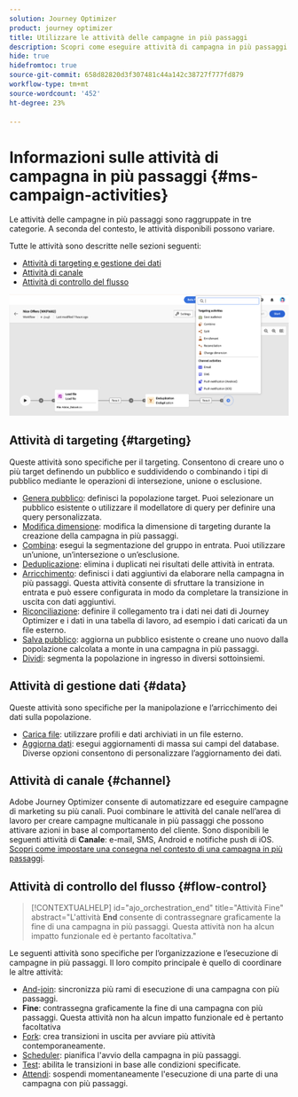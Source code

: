 ```yaml
---
solution: Journey Optimizer
product: journey optimizer
title: Utilizzare le attività delle campagne in più passaggi
description: Scopri come eseguire attività di campagna in più passaggi
hide: true
hidefromtoc: true
source-git-commit: 658d82820d3f307481c44a142c38727f777fd879
workflow-type: tm+mt
source-wordcount: '452'
ht-degree: 23%

---
```



# Informazioni sulle attività di campagna in più passaggi {#ms-campaign-activities}

Le attività delle campagne in più passaggi sono raggruppate in tre categorie. A seconda del contesto, le attività disponibili possono variare.

Tutte le attività sono descritte nelle sezioni seguenti:

* [Attività di targeting e gestione dei dati](#targeting)
* [Attività di canale](#channel)
* [Attività di controllo del flusso](#flow-control)

![](../assets/workflow-activities.png)

## Attività di targeting {#targeting}

Queste attività sono specifiche per il targeting. Consentono di creare uno o più target definendo un pubblico e suddividendo o combinando i tipi di pubblico mediante le operazioni di intersezione, unione o esclusione.

* [Genera pubblico](build-audience.md): definisci la popolazione target. Puoi selezionare un pubblico esistente o utilizzare il modellatore di query per definire una query personalizzata.
* [Modifica dimensione](change-dimension.md): modifica la dimensione di targeting durante la creazione della campagna in più passaggi.
* [Combina](combine.md): esegui la segmentazione del gruppo in entrata. Puoi utilizzare un’unione, un’intersezione o un’esclusione.
* [Deduplicazione](deduplication.md): elimina i duplicati nei risultati delle attività in entrata.
* [Arricchimento](enrichment.md): definisci i dati aggiuntivi da elaborare nella campagna in più passaggi. Questa attività consente di sfruttare la transizione in entrata e può essere configurata in modo da completare la transizione in uscita con dati aggiuntivi.
* [Riconciliazione](reconciliation.md): definire il collegamento tra i dati nei dati di Journey Optimizer e i dati in una tabella di lavoro, ad esempio i dati caricati da un file esterno.
* [Salva pubblico](save-audience.md): aggiorna un pubblico esistente o creane uno nuovo dalla popolazione calcolata a monte in una campagna in più passaggi.
* [Dividi](split.md): segmenta la popolazione in ingresso in diversi sottoinsiemi.

## Attività di gestione dati {#data}

Queste attività sono specifiche per la manipolazione e l’arricchimento dei dati sulla popolazione.

* [Carica file](load-file.md): utilizzare profili e dati archiviati in un file esterno.
* [Aggiorna dati](update-data.md): esegui aggiornamenti di massa sui campi del database. Diverse opzioni consentono di personalizzare l’aggiornamento dei dati.

## Attività di canale {#channel}

Adobe Journey Optimizer consente di automatizzare ed eseguire campagne di marketing su più canali. Puoi combinare le attività del canale nell’area di lavoro per creare campagne multicanale in più passaggi che possono attivare azioni in base al comportamento del cliente. Sono disponibili le seguenti attività di **Canale**: e-mail, SMS, Android e notifiche push di iOS. [Scopri come impostare una consegna nel contesto di una campagna in più passaggi](channels.md).

## Attività di controllo del flusso {#flow-control}

>[!CONTEXTUALHELP]
>id="ajo_orchestration_end"
>title="Attività Fine"
>abstract="L&#39;attività **End** consente di contrassegnare graficamente la fine di una campagna in più passaggi. Questa attività non ha alcun impatto funzionale ed è pertanto facoltativa."

Le seguenti attività sono specifiche per l’organizzazione e l’esecuzione di campagne in più passaggi. Il loro compito principale è quello di coordinare le altre attività:

* [And-join](and-join.md): sincronizza più rami di esecuzione di una campagna con più passaggi.
* **Fine**: contrassegna graficamente la fine di una campagna con più passaggi. Questa attività non ha alcun impatto funzionale ed è pertanto facoltativa
* [Fork](fork.md): crea transizioni in uscita per avviare più attività contemporaneamente.
* [Scheduler](scheduler.md): pianifica l&#39;avvio della campagna in più passaggi.
* [Test](test.md): abilita le transizioni in base alle condizioni specificate.
* [Attendi](wait.md): sospendi momentaneamente l&#39;esecuzione di una parte di una campagna con più passaggi.
